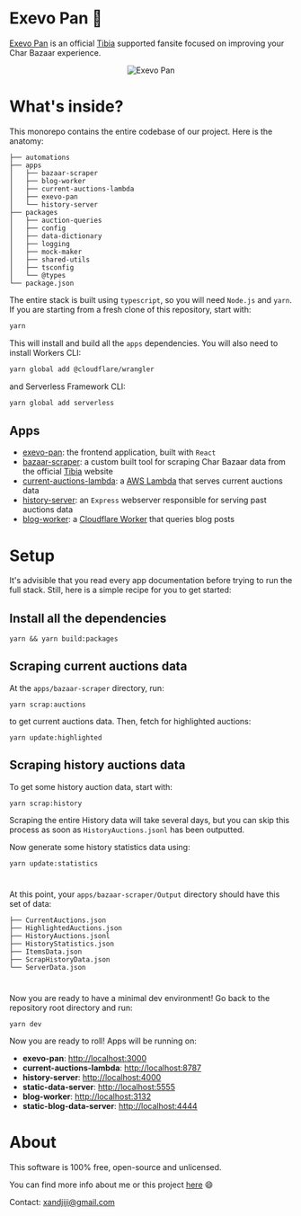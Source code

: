 # Exevo Pan 🍎

[Exevo Pan](https://www.exevopan.com/) is an official [Tibia](https://www.tibia.com/) supported fansite focused on improving your Char Bazaar experience.

<p align="center">
    <img alt="Exevo Pan" src="https://i.imgur.com/0x3ZPkF.png">
</p>

# What's inside?

This monorepo contains the entire codebase of our project. Here is the anatomy:

```
├── automations
├── apps
│   ├── bazaar-scraper
│   ├── blog-worker
│   ├── current-auctions-lambda
│   ├── exevo-pan
│   └── history-server
├── packages
│   ├── auction-queries
│   ├── config
│   ├── data-dictionary
│   ├── logging
│   ├── mock-maker
│   ├── shared-utils
│   ├── tsconfig
│   └── @types
└── package.json
```

The entire stack is built using `typescript`, so you will need `Node.js` and `yarn`. If you are starting from a fresh clone of this repository, start with:

```bash
yarn
```

This will install and build all the `apps` dependencies. You will also need to install Workers CLI:

```bash
yarn global add @cloudflare/wrangler
```

and Serverless Framework CLI:

```bash
yarn global add serverless
```

## Apps

- [exevo-pan](apps/exevo-pan): the frontend application, built with `React`
- [bazaar-scraper](apps/bazaar-scraper): a custom built tool for scraping Char Bazaar data from the official [Tibia](https://www.tibia.com/) website
- [current-auctions-lambda](apps/current-auctions-lambda): a [AWS Lambda](https://aws.amazon.com/lambda/) that serves current auctions data
- [history-server](apps/history-server): an `Express` webserver responsible for serving past auctions data
- [blog-worker](apps/blog-worker): a [Cloudflare Worker](https://workers.cloudflare.com/) that queries blog posts

# Setup

It's advisible that you read every app documentation before trying to run the full stack. Still, here is a simple recipe for you to get started:

## Install all the dependencies

```
yarn && yarn build:packages
```

## Scraping current auctions data

At the `apps/bazaar-scraper` directory, run:

```
yarn scrap:auctions
```

to get current auctions data. Then, fetch for highlighted auctions:

```
yarn update:highlighted
```

## Scraping history auctions data

To get some history auction data, start with:

```
yarn scrap:history
```

Scraping the entire History data will take several days, but you can skip this process as soon as `HistoryAuctions.jsonl` has been outputted.

Now generate some history statistics data using:

```
yarn update:statistics
```

#

At this point, your `apps/bazaar-scraper/Output` directory should have this set of data:

```
├── CurrentAuctions.json
├── HighlightedAuctions.json
├── HistoryAuctions.jsonl
├── HistoryStatistics.json
├── ItemsData.json
├── ScrapHistoryData.json
└── ServerData.json
```

#

Now you are ready to have a minimal dev environment! Go back to the repository root directory and run:

```
yarn dev
```

Now you are ready to roll! Apps will be running on:

- **exevo-pan**: [http://localhost:3000](http://localhost:3000)
- **current-auctions-lambda**: [http://localhost:8787](http://localhost:8787)
- **history-server**: [http://localhost:4000](http://localhost:4000)
- **static-data-server**: [http://localhost:5555](http://localhost:5555)
- **blog-worker**: [http://localhost:3132](http://localhost:3132)
- **static-blog-data-server**: [http://localhost:4444](http://localhost:4444)

# About

This software is 100% free, open-source and unlicensed.

You can find more info about me or this project [here](https://www.exevopan.com/about) 😄

Contact: xandjiji@gmail.com
